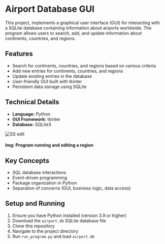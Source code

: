 # Airport Database GUI

 This project, implements a graphical user interface (GUI) for interacting with a SQLite database containing information about airports worldwide. The program allows users to search, add, and update information about continents, countries, and regions.

## Features
- Search for continents, countries, and regions based on various criteria
- Add new entries for continents, countries, and regions
- Update existing entries in the database
- User-friendly GUI built with tkinter
- Persistent data storage using SQLite

## Technical Details
- **Language:** Python
- **GUI Framework:** tkinter
- **Database:** SQLite3

![SS edit](https://github.com/user-attachments/assets/40707b3a-6654-41ac-9331-2ddca7d3cbc4)

   #### Img: Program running and editing a region 

## Key Concepts
- SQL database interactions
- Event-driven programming
- Package organization in Python
- Separation of concerns (GUI, business logic, data access)

## Setup and Running
1. Ensure you have Python installed (version 3.9 or higher)
2. Download the `airport.db` SQLite database file
3. Clone this repository
4. Navigate to the project directory
5. Run `run_program.py` and load `airport.db`


